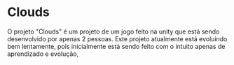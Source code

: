 # Clouds
O projeto "Clouds" é um projeto de um jogo feito na unity que está sendo desenvolvido por apenas 2 pessoas.
Este projeto atualmente está evoluindo bem lentamente, pois inicialmente está sendo feito com o intuito apenas de aprendizado e evolução,
